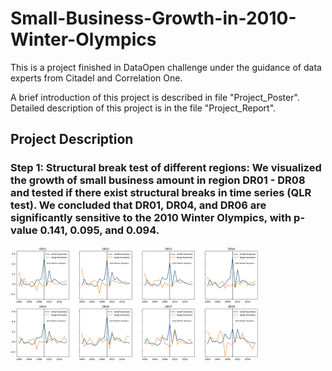 # Small-Business-Growth-in-2010-Winter-Olympics
This is a project finished in DataOpen challenge under the guidance of data experts from Citadel and Correlation One.  
  
A brief introduction of this project is described in file "Project_Poster".  
Detailed description of this project is in the file "Project_Report".

## Project Description

### Step 1: Structural break test of different regions: We visualized the growth of small business amount in region DR01 - DR08 and tested if there exist structural breaks in time series (QLR test). We concluded that DR01, DR04, and DR06 are significantly sensitive to the $2010$ Winter Olympics, with p-value 0.141, 0.095, and 0.094.
![avatar](/images/break.png)


